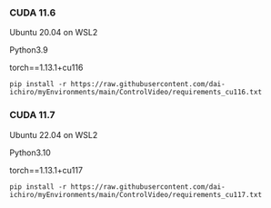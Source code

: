 
### CUDA 11.6
Ubuntu 20.04 on WSL2

Python3.9

torch==1.13.1+cu116

~~~
pip install -r https://raw.githubusercontent.com/dai-ichiro/myEnvironments/main/ControlVideo/requirements_cu116.txt
~~~

### CUDA 11.7
Ubuntu 22.04 on WSL2

Python3.10

torch==1.13.1+cu117

~~~
pip install -r https://raw.githubusercontent.com/dai-ichiro/myEnvironments/main/ControlVideo/requirements_cu117.txt
~~~
